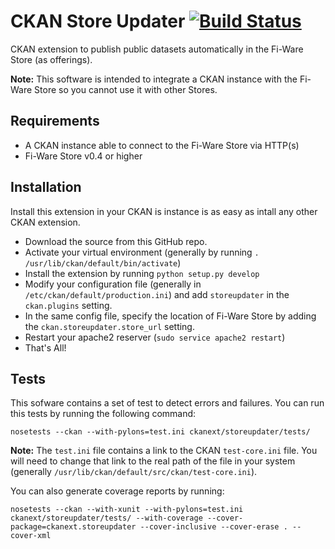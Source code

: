 CKAN Store Updater [![Build Status](http://hercules.ls.fi.upm.es/jenkins/buildStatus/icon?job=ckan_storeupdater)](http://hercules.ls.fi.upm.es/jenkins/job/ckan_storeupdater/)
=====================

CKAN extension to publish public datasets automatically in the Fi-Ware Store (as offerings).

**Note:** This software is intended to integrate a CKAN instance with the Fi-Ware Store so you cannot use it with other Stores.

Requirements
------------

* A CKAN instance able to connect to the Fi-Ware Store via HTTP(s)
* Fi-Ware Store v0.4 or higher


Installation
------------
Install this extension in your CKAN is instance is as easy as intall any other CKAN extension.

* Download the source from this GitHub repo.
* Activate your virtual environment (generally by running `. /usr/lib/ckan/default/bin/activate`)
* Install the extension by running `python setup.py develop`
* Modify your configuration file (generally in `/etc/ckan/default/production.ini`) and add `storeupdater` in the `ckan.plugins` setting. 
* In the same config file, specify the location of Fi-Ware Store by adding the `ckan.storeupdater.store_url` setting.
* Restart your apache2 reserver (`sudo service apache2 restart`)
* That's All!

Tests
-----
This sofware contains a set of test to detect errors and failures. You can run this tests by running the following command:
```
nosetests --ckan --with-pylons=test.ini ckanext/storeupdater/tests/
```
**Note:** The `test.ini` file contains a link to the CKAN `test-core.ini` file. You will need to change that link to the real path of the file in your system (generally `/usr/lib/ckan/default/src/ckan/test-core.ini`). 

You can also generate coverage reports by running:
```
nosetests --ckan --with-xunit --with-pylons=test.ini ckanext/storeupdater/tests/ --with-coverage --cover-package=ckanext.storeupdater --cover-inclusive --cover-erase . --cover-xml

